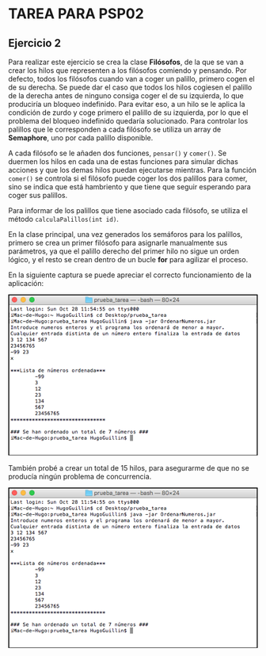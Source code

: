 # TAREA PARA PSP02

## Ejercicio 2

Para realizar este ejercicio se crea la clase **Filósofos**, de la que se van a crear los hilos que representen a los filósofos comiendo y pensando. Por defecto, todos los filósofos cuando van a coger un palillo, primero cogen el de su derecha. Se puede dar el caso que todos los hilos cogiesen el palillo de la derecha antes de ninguno consiga coger el de su izquierda, lo que produciría un bloqueo indefinido. Para evitar eso, a un hilo se le aplica la condición de zurdo y coge primero el palillo de su izquierda, por lo que el problema del bloqueo indefinido quedaría solucionado. Para controlar los palillos que le corresponden a cada filósofo se utiliza un array de **Semaphore**, uno por cada palillo disponible.

A cada filósofo se le añaden dos funciones, ``pensar()`` y ``comer()``. Se duermen los hilos en cada una de estas funciones para simular dichas acciones y que los demas hilos puedan ejecutarse mientras. Para la función ``comer()`` se controla si el filósofo puede coger los dos palillos para comer, sino se indica que está hambriento y que tiene que seguir esperando para coger sus palillos.

Para informar de los palillos que tiene asociado cada filósofo, se utiliza el método ``calculaPalillos(int id)``. 

En la clase principal, una vez generados los semáforos para los palillos, primero se crea un primer filósofo para asignarle manualmente sus parámetros, ya que el palillo derecho del primer hilo no sigue un orden lógico, y el resto se crean dentro de un bucle **for** para agilizar el proceso.

En la siguiente captura se puede apreciar el correcto funcionamiento de la aplicación:

![captura OrdenarNumeros](https://github.com/tfendo/psp01/blob/master/Actividad_1/capturas/Captura_1.png)  

También probé a crear un total de 15 hilos, para asegurarme de que no se producía ningún problema de concurrencia.

![captura OrdenarNumeros](https://github.com/tfendo/psp01/blob/master/Actividad_1/capturas/Captura_1.png)  
